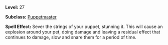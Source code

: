 <!-- TITLE: Spell: No Strings Attached -->
<!-- SUBTITLE:  -->

**Level:** 27

**Subclass:** [Puppetmaster](puppetmaster)

**Spell Effect:** Sever the strings of your puppet, stunning it.  This will cause an explosion around your pet, doing damage and leaving a residual effect that continues to damage, slow and snare them for a period of time.